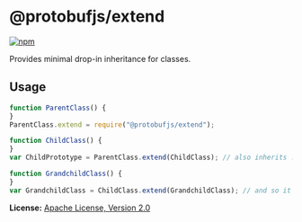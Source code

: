 @protobufjs/extend
==================
[![npm](https://img.shields.io/npm/v/@protobufjs/extend.svg)](https://www.npmjs.com/package/@protobufjs/extend)

Provides minimal drop-in inheritance for classes.

Usage
-----

```js
function ParentClass() {
}
ParentClass.extend = require("@protobufjs/extend");
```

```js
function ChildClass() {
}
var ChildPrototype = ParentClass.extend(ChildClass); // also inherits .extend itself
```

```js
function GrandchildClass() {
}
var GrandchildClass = ChildClass.extend(GrandchildClass); // and so it goes forever
```

**License:** [Apache License, Version 2.0](http://www.apache.org/licenses/LICENSE-2.0.html)
